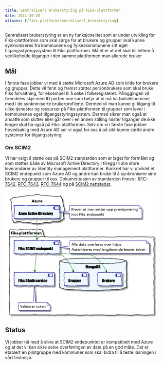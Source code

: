 ```yaml
---
title: Sentralisert brukerstyring på Fiks-plattformen
date: 2021-10-28
aliases: [/fiks-platform/sentralisert_brukerstyring]
---
```


Sentralisert brukerstyring er en ny funksjonalitet som er under utvikling for Fiks-plattformen som skal sørge for at brukere og grupper skal kunne synkroniseres fra kommunene og fylkeskommunene sitt eget tilgangsstyringssystem til Fiks plattformen. Målet er at det skal bli lettere å vedlikeholde tilganger i den samme plattformen man allerede bruker

## Mål
I første fase jobber vi med å støtte Microsoft Azure AD som kilde for brukere og grupper. Dette vil først og fremst støtter personbrukere som skal bruke Fiks forvaltning, for eksempel til å søke i folkeregisteret. Påloggingen vil fremdeles skje med ID porten noe som betyr at vi må ha fødselsnummer med i de synkroniserte brukerprofilene. Dermed vil man kunne gi tilgang til ulike tjenester og ressurser på Fiks-plattformen til grupper som lever i kommunenes eget tilgangsstyringssystem. 
Dermed sikrer man også at ansatte som slutter eller går over i en annen stilling mister tilganger de ikke lengre skal ha også på Fiks-plattformen.
Selv om vi i første fase jobber hovedsaklig med Azure AD ser vi også for oss å på sikt kunne støtte andre systemer for tilgangsstyring.


### Om SCIM2
Vi har valgt å støtte oss på SCIM2 standarden som er laget for formålet og som støttes både av Microsoft Active Directory i tillegg til alle store leverandører av Identity management plattformer. Konkret har vi utviklet et SCIM2 endepunkt som Azure AD og andre kan bruke til å synkronisere sine brukere og grupper til oss. Dokumentasjon av standarden finnes i [RFC-7642](https://tools.ietf.org/html/rfc7642), [RFC-7643](https://tools.ietf.org/html/rfc7643), [RFC-7644](https://tools.ietf.org/html/rfc7644) og på [SCIM2 nettstedet](http://www.simplecloud.info/).

![Systemskisse sentralisert brukerstyring](/images/sentralisert_brukerstyring_overordnet.png)

## Status
Vi jobber nå med å sikre at SCIM2 endepunktet er kompatibelt med Azure og at det vi kan sikre selve overføringen av data på en god måte. Det er etablert en pilotgruppe med kommuner som skal bidra til å teste løsningen i vårt testmiljø. 



